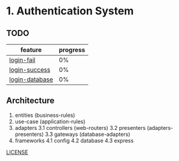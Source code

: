 # 1. Authentication System

## TODO

| feature                                           | progress |
| ------------------------------------------------- | -------- |
| [login-fail](doc/auth/login-fail-flow.md)         | 0%       |
| [login-success](doc/auth/login-success-flow.md)   | 0%       |
| [login-database](doc/auth/login-database-guid.md) | 0%       |

## Architecture

1. entities (business-rules)
2. use-case (application-rules)
3. adapters
   3.1 controllers (web-routers)
   3.2 presenters (adapters-presenters)
   3.3 gateways (database-adapters)
4. frameworks
   4.1 config
   4.2 database
   4.3 express

[LICENSE](LICENSE)

